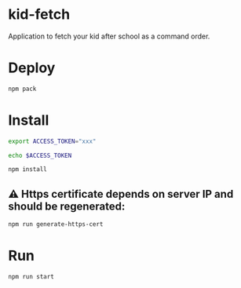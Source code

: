 # kid-fetch

Application to fetch your kid after school as a command order.

#

# Deploy

```bash
npm pack
```

# Install

```bash
export ACCESS_TOKEN="xxx"

echo $ACCESS_TOKEN

npm install
```

## ⚠️ Https certificate depends on server IP and should be regenerated:

```bash
npm run generate-https-cert
```

# Run

```bash
npm run start
```

